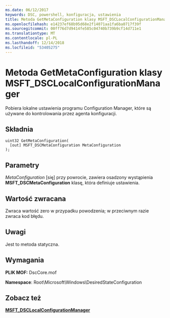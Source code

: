 ```yaml
---
ms.date: 06/12/2017
keywords: DSC, powershell, konfiguracja, ustawienia
title: Metoda GetMetaConfiguration klasy MSFT_DSCLocalConfigurationManager
ms.openlocfilehash: e14237ef68b95d68e2f14071aa1fa6ba0717f39f
ms.sourcegitcommit: 00ff76d7d9414fe585c04740b739b9cf14d711e1
ms.translationtype: MT
ms.contentlocale: pl-PL
ms.lasthandoff: 12/14/2018
ms.locfileid: "53405275"
---
```

# <a name="getmetaconfiguration-method-of-the-msftdsclocalconfigurationmanager-class"></a>Metoda GetMetaConfiguration klasy MSFT_DSCLocalConfigurationManager

Pobiera lokalne ustawienia programu Configuration Manager, które są używane do kontrolowania przez agenta konfiguracji.

## <a name="syntax"></a>Składnia

```mof
uint32 GetMetaConfiguration(
  [out] MSFT_DSCMetaConfiguration MetaConfiguration
);
```

## <a name="parameters"></a>Parametry

*MetaConfiguration* \[się\] przy powrocie, zawiera osadzony wystąpienia **MSFT_DSCMetaConfiguration** klasę, która definiuje ustawienia.

## <a name="return-value"></a>Wartość zwracana

Zwraca wartość zero w przypadku powodzenia; w przeciwnym razie zwraca kod błędu.

## <a name="remarks"></a>Uwagi

Jest to metoda statyczna.

## <a name="requirements"></a>Wymagania

**PLIK MOF:** DscCore.mof

**Namespace**: Root\Microsoft\Windows\DesiredStateConfiguration

## <a name="see-also"></a>Zobacz też

[**MSFT_DSCLocalConfigurationManager**](msft-dsclocalconfigurationmanager.md)